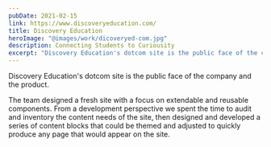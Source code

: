 ```yaml
---
pubDate: 2021-02-15
link: https://www.discoveryeducation.com/
title: Discovery Education
heroImage: "@images/work/dicoveryed-com.jpg"
description: Connecting Students to Curiousity
excerpt: "Discovery Education's dotcom site is the public face of the company and the product."
---
```


Discovery Education's dotcom site is the public face of the company and the product.

The team designed a fresh site with a focus on extendable and reusable components. From a development perspective we spent the time to audit and inventory the content needs of the site, then designed and developed a series of content blocks that could be themed and adjusted to quickly produce any page that would appear on the site.
